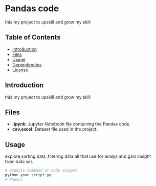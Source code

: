 # Pandas code

this my project to upskill and grow my skill

## Table of Contents

- [Introduction](#introduction)
- [Files](#files)
- [Usage](#usage)
- [Dependencies](#dependencies)
- [License](#license)

## Introduction

this my project to upskill and grow my skill

## Files

- **.ipynb**: Jupyter Notebook file containing the Pandas code.
- **csv,excel**: Dataset file used in the project.


## Usage

explore,sorting data ,filtering data.all that use for analys and gain insight from data set.

```bash
# Example command or code snippet
python your_script.py
# Pandas
